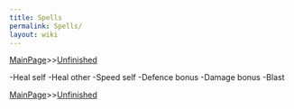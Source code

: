 ```yaml
---
title: Spells
permalink: Spells/
layout: wiki
---
```


[MainPage](/keeperrl_wiki/ "wikilink")>>[Unfinished](/keeperrl_wiki/Unfinished "wikilink")



-Heal self
-Heal other
-Speed self
-Defence bonus
-Damage bonus
-Blast

[MainPage](/keeperrl_wiki/ "wikilink")>>[Unfinished](/keeperrl_wiki/Unfinished "wikilink")

